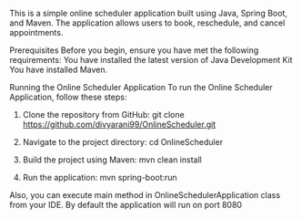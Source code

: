This is a simple online scheduler application built using Java, Spring Boot, and Maven. The application allows users to book, reschedule, and cancel appointments.

Prerequisites
Before you begin, ensure you have met the following requirements:
You have installed the latest version of Java Development Kit
You have installed Maven.

Running the Online Scheduler Application
To run the Online Scheduler Application, follow these steps:
1. Clone the repository from GitHub:
   git clone https://github.com/divyarani99/OnlineScheduler.git

2. Navigate to the project directory:
   cd OnlineScheduler

3. Build the project using Maven:
   mvn clean install

4. Run the application:
   mvn spring-boot:run

Also, you can execute main method in OnlineSchedulerApplication class from your IDE. By default the application will run on port 8080

